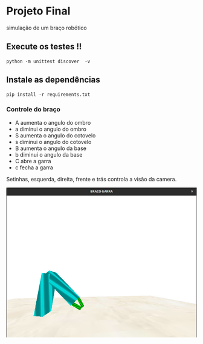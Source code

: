 # Projeto Final

simulação de um braço robótico




## Execute os testes !!

```shell
python -m unittest discover  -v 
```

## Instale as dependências 
```shell
pip install -r requirements.txt
```

### Controle do braço

- A aumenta o angulo do ombro
- a diminui o angulo do ombro
- S aumenta o angulo do cotovelo
- s diminui o angulo do cotovelo
- B aumenta o angulo da base
- b diminui o angulo da base
- C abre a garra
- c fecha a garra 

Setinhas, esquerda, direita, frente e trás controla a visão da camera.


![imagem_exemplo](imagem_exemplo.jpeg)